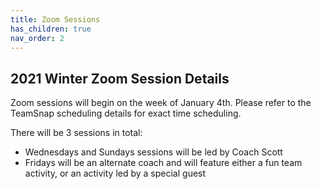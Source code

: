 ```yaml
---
title: Zoom Sessions
has_children: true
nav_order: 2
---
```


## 2021 Winter Zoom Session Details

Zoom sessions will begin on the week of January 4th. Please refer to the TeamSnap scheduling details for exact time scheduling. 

There will be 3 sessions in total:
- Wednesdays and Sundays sessions will be led by Coach Scott 
- Fridays will be an alternate coach and will feature either a fun team activity, or an activity led by a special guest


